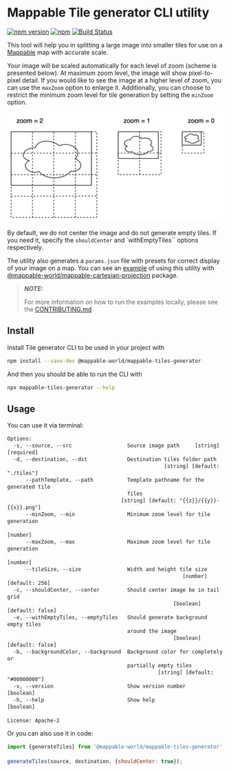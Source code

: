 # Mappable Tile generator CLI utility

[![npm version](https://badge.fury.io/js/@mappable-world%2Fmappable-tiles-generator.svg)](https://badge.fury.io/js/@mappable-world%2Fmappable-tiles-generator)
[![npm](https://img.shields.io/npm/dm/@mappable-world/mappable-tiles-generator.svg)](https://www.npmjs.com/package/@mappable-world/mappable-tiles-generator)
[![Build Status](https://github.com/mappable-world/mappable-tiles-generator/workflows/Run%20tests/badge.svg)](https://github.com/mappable-world/mappable-tiles-generator/actions/workflows/tests.yml)

This tool will help you in splitting a large image into smaller tiles for use on a [Mappable](https://mappable.world) map with accurate scale.

Your image will be scaled automatically for each level of zoom (scheme is presented below). At maximum zoom level, the image will show pixel-to-pixel detail. If you would like to see the image at a higher level of zoom, you can use the `maxZoom` option to enlarge it. Additionally, you can choose to restrict the minimum zoom level for tile generation by setting the `minZoom` option.

![tiling scheme](https://github.com/mappable-world/mappable-tiles-generator/blob/main/tiling%20scheme.png?raw=true)

By default, we do not center the image and do not generate empty tiles. If you need it, specify the `shouldCenter` and `withEmptyTiles`` options respectively.

The utility also generates a `params.json` file with presets for correct display of your image on a map. You can see an [example](https://github.com/mappable-world/mappable-tiles-generator/blob/main/example/vanilla.html) of using this utility with [@mappable-world/mappable-cartesian-projection](https://github.com/mappable-world/mappable-cartesian-projection) package.

> **_NOTE:_**
>
> For more information on how to run the examples locally, please see the [CONTRIBUTING.md](https://github.com/mappable-world/mappable-tiles-generator/blob/main/CONTRIBUTING.md#examples)

## Install

Install Tile generator CLI to be used in your project with

```bash
npm install --save-dev @mappable-world/mappable-tiles-generator
```

And then you should be able to run the CLI with

```bash
npx mappable-tiles-generator --help
```

## Usage

You can use it via terminal:

```
Options:
  -s, --source, --src                  Source image path     [string] [required]
  -d, --destination, --dst             Destination tiles folder path
                                                   [string] [default: "./tiles"]
      --pathTemplate, --path           Template pathname for the generated tile
                                       files
                                     [string] [default: "{{z}}/{{y}}-{{x}}.png"]
      --minZoom, --min                 Minimum zoom level for tile generation
                                                                        [number]
      --maxZoom, --max                 Maximum zoom level for tile generation
                                                                        [number]
      --tileSize, --size               Width and height tile size
                                                         [number] [default: 256]
  -c, --shouldCenter, --center         Should center image be in tail grid
                                                      [boolean] [default: false]
  -e, --withEmptyTiles, --emptyTiles   Should generate background empty tiles
                                       around the image
                                                      [boolean] [default: false]
  -b, --backgroundColor, --background  Background color for completely or
                                       partially empty tiles
                                                 [string] [default: "#00000000"]
  -v, --version                        Show version number             [boolean]
  -h, --help                           Show help                       [boolean]

License: Apache-2
```

Or you can also use it in code:

```js
import {generateTiles} from '@mappable-world/mappable-tiles-generator';

generateTiles(source, destination, {shouldCenter: true});
```
